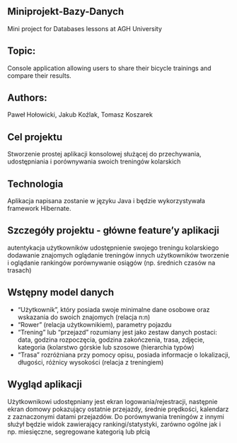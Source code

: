 ## Miniprojekt-Bazy-Danych
Mini project for Databases lessons at AGH University

## Topic:
Console application allowing users to share their bicycle trainings and compare their results.

## Authors:
Paweł Hołowicki, Jakub Koźlak, Tomasz Koszarek




## Cel projektu
Stworzenie prostej aplikacji konsolowej służącej do przechywania, udostępniania i porównywania swoich treningów kolarskich

## Technologia
Aplikacja napisana zostanie w języku Java i będzie wykorzystywała framework Hibernate.

## Szczegóły projektu - główne feature’y aplikacji
autentykacja użytkowników
udostępnienie swojego treningu kolarskiego
dodawanie znajomych
oglądanie treningów innych użytkowników
tworzenie i oglądanie rankingów
porównywanie osiągów (np. średnich czasów na trasach)

## Wstępny model danych
* “Użytkownik”, który posiada swoje minimalne dane osobowe oraz wskazania do swoich znajomych (relacja n:n)
* “Rower” (relacja  użytkownikiem), parametry pojazdu
* “Trening” lub “przejazd” rozumiany jest jako zestaw danych postaci: data, godzina rozpoczęcia, godzina zakończenia, trasa, zdjęcie, kategoria (kolarstwo górskie lub szosowe        (hierarchia typów)
* “Trasa” rozróżniana przy pomocy opisu, posiada informacje o lokalizacji, długości, różnicy wysokości (relacja z treningiem)

## Wygląd aplikacji 
Użytkownikowi udostępniany jest ekran logowania/rejestracji, następnie ekran domowy pokazujący ostatnie przejazdy, średnie prędkości, kalendarz z zaznaczonymi datami przejazdów.
Do porównywania treningów z innymi służył będzie widok zawierający rankingi/statystyki, zarówno ogólne jak i np. miesięczne, segregowane kategorią lub płcią
